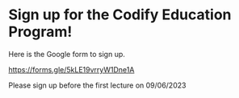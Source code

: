 # Sign up for the Codify Education Program!


Here is the Google form to sign up. 

https://forms.gle/5kLE19vrryW1Dne1A

Please sign up before the first lecture on 09/06/2023

